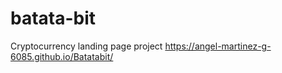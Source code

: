 # batata-bit
Cryptocurrency landing page project 
https://angel-martinez-g-6085.github.io/Batatabit/
